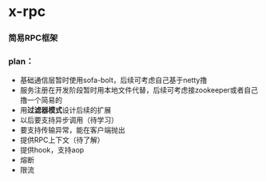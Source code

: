 # x-rpc
### 简易RPC框架

### plan：

- 基础通信层暂时使用sofa-bolt，后续可考虑自己基于netty撸
- 服务注册在开发阶段暂时用本地文件代替，后续可考虑接zookeeper或者自己撸一个简易的
- 用**过滤器模式**设计后续的扩展
- 以后要支持异步调用（待学习）
- 要支持传输异常，能在客户端抛出
- 提供RPC上下文（待了解）
- 提供hook，支持aop
- 熔断
- 限流